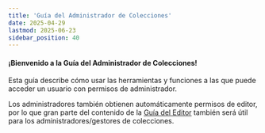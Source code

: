 ```yaml
---
title: 'Guía del Administrador de Colecciones'
date: 2025-04-29
lastmod: 2025-06-23
sidebar_position: 40
---
```


#### ¡Bienvenido a la Guía del Administrador de Colecciones!

Esta guía describe cómo usar las herramientas y funciones a las que puede acceder un usuario con permisos de administrador.

Los administradores también obtienen automáticamente permisos de editor, por lo que gran parte del contenido de la [Guía del Editor](/Editor_Guide) también será útil para los administradores/gestores de colecciones.
